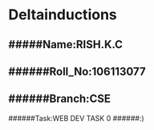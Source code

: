 Deltainductions
===============
#####Name:RISH.K.C
--
######Roll_No:106113077
--
######Branch:CSE
--
######Task:WEB DEV TASK 0
######:)
